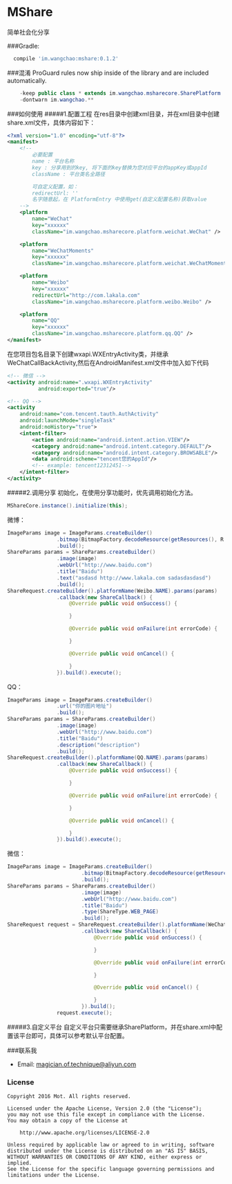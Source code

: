 # MShare
简单社会化分享

###Gradle:
```gradle
  compile 'im.wangchao:mshare:0.1.2'
```
###混淆
ProGuard rules now ship inside of the library and are included automatically.
```java
    -keep public class * extends im.wangchao.msharecore.SharePlatform
    -dontwarn im.wangchao.**
```
###如何使用
#####1.配置工程
在res目录中创建xml目录，并在xml目录中创建share.xml文件，具体内容如下：
```xml
<?xml version="1.0" encoding="utf-8"?>
<manifest>
    <!--
        必要配置
        name : 平台名称
        key : 分享用到的key, 将下面的key替换为您对应平台的appKey或appId
        className : 平台类名全路径

        可自定义配置，如：
        redirectUrl: ''
        名字随意起，在 PlatformEntry 中使用get(自定义配置名称)获取value
    -->
    <platform
        name="WeChat"
        key="xxxxxx"
        className="im.wangchao.msharecore.platform.weichat.WeChat" />

    <platform
        name="WeChatMoments"
        key="xxxxxx"
        className="im.wangchao.msharecore.platform.weichat.WeChatMoments" />

    <platform
        name="Weibo"
        key="xxxxxx"
        redirectUrl="http://com.lakala.com"
        className="im.wangchao.msharecore.platform.weibo.Weibo" />

    <platform
        name="QQ"
        key="xxxxxx"
        className="im.wangchao.msharecore.platform.qq.QQ" />
</manifest>
```

在您项目包名目录下创建wxapi.WXEntryActivity类，并继承WeChatCallBackActivity,然后在AndroidManifest.xml文件中加入如下代码
```xml
<!-- 微信 -->
<activity android:name=".wxapi.WXEntryActivity"
          android:exported="true"/>

<!-- QQ -->
<activity
    android:name="com.tencent.tauth.AuthActivity"
    android:launchMode="singleTask"
    android:noHistory="true">
    <intent-filter>
        <action android:name="android.intent.action.VIEW"/>
        <category android:name="android.intent.category.DEFAULT"/>
        <category android:name="android.intent.category.BROWSABLE"/>
        <data android:scheme="tencent您的AppId"/>
        <!-- example: tencent12312451-->
    </intent-filter>
</activity>
```
#####2.调用分享
初始化，在使用分享功能时，优先调用初始化方法。
```java
MShareCore.instance().initialize(this);
```

微博：
```java
ImageParams image = ImageParams.createBuilder()
                .bitmap(BitmapFactory.decodeResource(getResources(), R.mipmap.ic_launcher))
                .build();
ShareParams params = ShareParams.createBuilder()
                .image(image)
                .webUrl("http://www.baidu.com")
                .title("Baidu")
                .text("asdasd http://www.lakala.com sadasdasdasd")
                .build();
ShareRequest.createBuilder().platformName(Weibo.NAME).params(params)
                .callback(new ShareCallback() {
                    @Override public void onSuccess() {

                    }

                    @Override public void onFailure(int errorCode) {

                    }

                    @Override public void onCancel() {

                    }
                }).build().execute();
```

QQ：
```java
ImageParams image = ImageParams.createBuilder()
                .url("你的图片地址")
                .build();
ShareParams params = ShareParams.createBuilder()
                .image(image)
                .webUrl("http://www.baidu.com")
                .title("Baidu")
                .description("description")
                .build();
ShareRequest.createBuilder().platformName(QQ.NAME).params(params)
                .callback(new ShareCallback() {
                    @Override public void onSuccess() {

                    }

                    @Override public void onFailure(int errorCode) {

                    }

                    @Override public void onCancel() {

                    }
                }).build().execute();
```

微信：
```java
ImageParams image = ImageParams.createBuilder()
                        .bitmap(BitmapFactory.decodeResource(getResources(), R.mipmap.ic_launcher))
                        .build();
ShareParams params = ShareParams.createBuilder()
                        .image(image)
                        .webUrl("http://www.baidu.com")
                        .title("Baidu")
                        .type(ShareType.WEB_PAGE)
                        .build();
ShareRequest request = ShareRequest.createBuilder().platformName(WeChatMoments.NAME).params(params)
                        .callback(new ShareCallback() {
                            @Override public void onSuccess() {

                            }

                            @Override public void onFailure(int errorCode) {

                            }

                            @Override public void onCancel() {

                            }
                        }).build();
                request.execute();
```

#####3.自定义平台
自定义平台只需要继承SharePlatform，并在share.xml中配置该平台即可，具体可以参考默认平台配置。


###联系我
- Email:  magician.of.technique@aliyun.com

### License

    Copyright 2016 Mot. All rights reserved.

    Licensed under the Apache License, Version 2.0 (the "License");
    you may not use this file except in compliance with the License.
    You may obtain a copy of the License at

        http://www.apache.org/licenses/LICENSE-2.0

    Unless required by applicable law or agreed to in writing, software
    distributed under the License is distributed on an "AS IS" BASIS,
    WITHOUT WARRANTIES OR CONDITIONS OF ANY KIND, either express or implied.
    See the License for the specific language governing permissions and
    limitations under the License.

